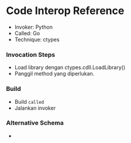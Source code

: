 # Code Interop Reference

* Invoker: Python
* Called: Go
* Technique: ctypes

### Invocation Steps

- Load library dengan ctypes.cdll.LoadLibrary()
- Panggil method yang diperlukan.

### Build

- Build `called`
- Jalankan invoker

### Alternative Schema

-
